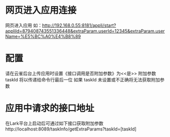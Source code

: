 # 网页进入应用连接

网页进入应用
如：http://192.168.0.55:8181/appli/start?appliId=879408743551336448&extraParam.userId=12345&extraParam.userName=%E5%BC%A0%E4%B8%89

# 配置

请在云雀后台上传应用时设置《接口调用是否附加参数》为<<是>>
附加参数 taskId 将以传递给命令行最后一位
如果 taskId 未设置或不正确将无法获取附加参数

# 应用中请求的接口地址

在Lark平台上启动后可通过如下接口获取附加参数
http://localhost:8089/taskInfo/getExtraParams?taskId=[taskId]
